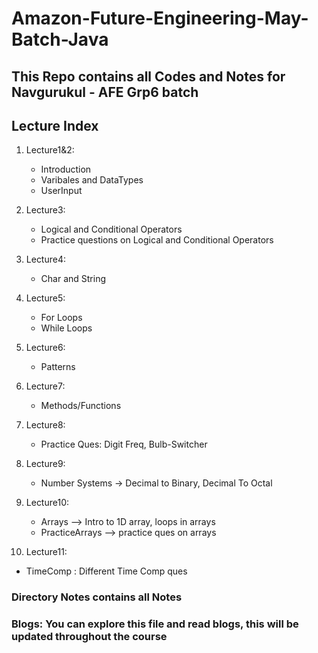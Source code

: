 # Amazon-Future-Engineering-May-Batch-Java

## This Repo contains all Codes and Notes for Navgurukul - AFE Grp6 batch

## Lecture Index

1. Lecture1&2: 
    * Introduction
    * Varibales and DataTypes
    * UserInput
   
2. Lecture3:
    * Logical and Conditional Operators
    * Practice questions on Logical and Conditional Operators
   
3. Lecture4:
   * Char and String

4. Lecture5:
   * For Loops
   * While Loops

5. Lecture6:
   * Patterns

6. Lecture7:
   * Methods/Functions

7. Lecture8:
   * Practice Ques: Digit Freq, Bulb-Switcher

8. Lecture9:
   * Number Systems -> Decimal to Binary, Decimal To Octal

9. Lecture10:
   * Arrays --> Intro to 1D array, loops in arrays
   * PracticeArrays --> practice ques on arrays

10. Lecture11:
   * TimeComp : Different Time Comp ques

### Directory Notes contains all Notes 

### Blogs: You can explore this file and read blogs, this will be updated throughout the course
